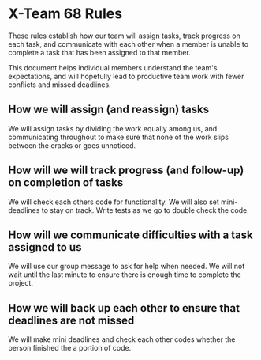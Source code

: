 # X-Team 68 Rules

These rules establish how our team will assign tasks,
track progress on each task, and communicate with each other 
when a member is unable to complete a task that has been assigned to that member.

This document helps individual members understand the team's expectations,
and will hopefully lead to productive team work with fewer conflicts
and missed deadlines.

## How we will assign (and reassign) tasks
We will assign tasks by dividing the work equally among us, and communicating throughout to make sure that none of the work slips between the cracks or goes unnoticed.


## How will we will track progress (and follow-up) on completion of tasks
We will check each others code for functionality. We will also set mini-deadlines to stay on track. Write tests as we go to double check the code.


## How will we communicate difficulties with a task assigned to us
We will use our group message to ask for help when needed. We will not wait until the last minute to ensure there is enough time to complete the project.


## How we will back up each other to ensure that deadlines are not missed
We will make mini deadlines and check each other codes whether the person finished the a portion of code.




